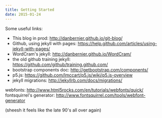 ```yaml
---
title: Getting Started
date: 2015-01-24
---
```


Some useful links:

* This blog in prod: http://danbernier.github.io/git-blog/
* Github, using jekyll with pages: https://help.github.com/articles/using-jekyll-with-pages/
* WordCram's jekyll: http://danbernier.github.io/WordCram/
* the old github training jekyll: https://github.com/github/training.github.com/
* bootstrap components doc: http://getbootstrap.com/components/
* p5.js: https://github.com/lmccart/p5.js/wiki/p5.js-overview
* jekyll migrations: http://jekyllrb.com/docs/migrations/

webfonts: http://www.html5rocks.com/en/tutorials/webfonts/quick/
fontsquirrel's generator: http://www.fontsquirrel.com/tools/webfont-generator

(sheesh it feels like the late 90's all over again)
